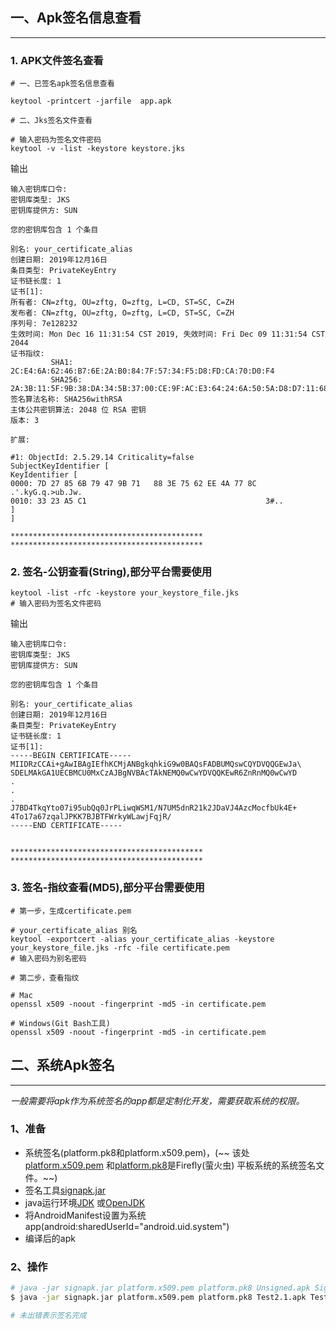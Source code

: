 ## 一、Apk签名信息查看

---

### 1. APK文件签名查看

```shell
# 一、已签名apk签名信息查看

keytool -printcert -jarfile  app.apk

# 二、Jks签名文件查看

# 输入密码为签名文件密码
keytool -v -list -keystore keystore.jks
```
输出
```shell
输入密钥库口令:  
密钥库类型: JKS
密钥库提供方: SUN

您的密钥库包含 1 个条目

别名: your_certificate_alias
创建日期: 2019年12月16日
条目类型: PrivateKeyEntry
证书链长度: 1
证书[1]:
所有者: CN=zftg, OU=zftg, O=zftg, L=CD, ST=SC, C=ZH
发布者: CN=zftg, OU=zftg, O=zftg, L=CD, ST=SC, C=ZH
序列号: 7e128232
生效时间: Mon Dec 16 11:31:54 CST 2019, 失效时间: Fri Dec 09 11:31:54 CST 2044
证书指纹:
         SHA1: 2C:E4:6A:62:46:B7:6E:2A:B0:84:7F:57:34:F5:D8:FD:CA:70:D0:F4
         SHA256: 2A:3B:11:5F:9B:38:DA:34:5B:37:00:CE:9F:AC:E3:64:24:6A:50:5A:D8:D7:11:68:23:10:41:3D:57:6D:E7:34
签名算法名称: SHA256withRSA
主体公共密钥算法: 2048 位 RSA 密钥
版本: 3

扩展:

#1: ObjectId: 2.5.29.14 Criticality=false
SubjectKeyIdentifier [
KeyIdentifier [
0000: 7D 27 85 6B 79 47 9B 71   88 3E 75 62 EE 4A 77 8C  .'.kyG.q.>ub.Jw.
0010: 33 23 A5 C1                                        3#..
]
]

*******************************************
*******************************************

```

### 2. 签名-公钥查看(String),部分平台需要使用

```shell
keytool -list -rfc -keystore your_keystore_file.jks
# 输入密码为签名文件密码

```

输出

``` shell
输入密钥库口令:  
密钥库类型: JKS
密钥库提供方: SUN

您的密钥库包含 1 个条目

别名: your_certificate_alias
创建日期: 2019年12月16日
条目类型: PrivateKeyEntry
证书链长度: 1
证书[1]:
-----BEGIN CERTIFICATE-----
MIIDRzCCAi+gAwIBAgIEfhKCMjANBgkqhkiG9w0BAQsFADBUMQswCQYDVQQGEwJa\
SDELMAkGA1UECBMCU0MxCzAJBgNVBAcTAkNEMQ0wCwYDVQQKEwR6ZnRnMQ0wCwYD
.
.
.
J7BD4TkqYto07i95ubQq0JrPLiwqWSM1/N7UM5dnR21k2JDaVJ4AzcMocfbUk4E+
4To17a67zqalJPKK7BJBTFWrkyWLawjFqjR/
-----END CERTIFICATE-----


*******************************************
*******************************************

```

### 3. 签名-指纹查看(MD5),部分平台需要使用

```shell
# 第一步，生成certificate.pem

# your_certificate_alias 别名
keytool -exportcert -alias your_certificate_alias -keystore your_keystore_file.jks -rfc -file certificate.pem
# 输入密码为别名密码

# 第二步，查看指纹

# Mac
openssl x509 -noout -fingerprint -md5 -in certificate.pem

# Windows(Git Bash工具)
openssl x509 -noout -fingerprint -md5 -in certificate.pem

```

## 二、系统Apk签名

---

*一般需要将apk作为系统签名的app都是定制化开发，需要获取系统的权限。*

### 1、准备

+ 系统签名(platform.pk8和platform.x509.pem)，(~~
  该处[platform.x509.pem](https://github.com/XtJoin/public/blob/main/android/SystemSign/Firefly/platform.x509.pem)
  和[platform.pk8](https://github.com/XtJoin/public/blob/main/android/SystemSign/Firefly/platform.pk8)是Firefly(萤火虫)
  平板系统的系统签名文件。~~)
+ 签名工具[signapk.jar](https://github.com/XtJoin/public/blob/main/android/SystemSign/signapk.jar)
+ java运行环境[JDK](https://www.oracle.com/cn/java/technologies/javase/javase-jdk8-downloads.html)
  或[OpenJDK](https://openjdk.java.net)
+ 将AndroidManifest设置为系统app(android:sharedUserId="android.uid.system")
+ 编译后的apk

### 2、操作

``` bash
# java -jar signapk.jar platform.x509.pem platform.pk8 Unsigned.apk Signed.apk
$ java -jar signapk.jar platform.x509.pem platform.pk8 Test2.1.apk Test.2.1.Signed.apk

# 未出错表示签名完成
```

